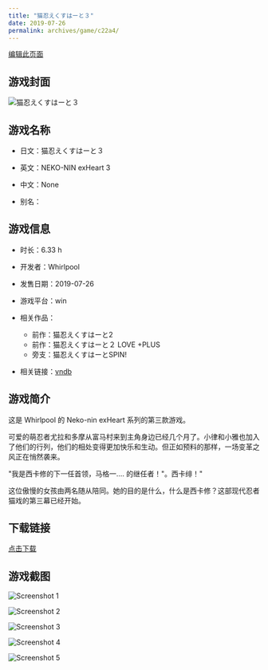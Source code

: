 ```yaml
---
title: "猫忍えくすはーと３"
date: 2019-07-26
permalink: archives/game/c22a4/
---
```

[编辑此页面](https://github.com/ACG-3/ADV3-source/blob/main/source/_posts/%E7%8C%AB%E5%BF%8D%E3%81%88%E3%81%8F%E3%81%99%E3%81%AF%E3%83%BC%E3%81%A8%EF%BC%93.md)

## 游戏封面

![猫忍えくすはーと３](https://pan.timero.xyz/d/onedrive/img_lib_001/%E7%8C%AB%E5%BF%8D%E3%81%88%E3%81%8F%E3%81%99%E3%81%AF%E3%83%BC%E3%81%A8%EF%BC%93_cover.avif)


## 游戏名称

- 日文：猫忍えくすはーと３
- 英文：NEKO-NIN exHeart 3
- 中文：None

- 别名：


## 游戏信息

- 时长：6.33 h
- 开发者：Whirlpool
- 发售日期：2019-07-26
- 游戏平台：win
- 相关作品：
   - 前作：猫忍えくすはーと2
   - 前作：猫忍えくすはーと２ LOVE +PLUS
   - 旁支：猫忍えくすはーとSPIN!

- 相关链接：[vndb](https://vndb.org/v24872)


## 游戏简介

这是 Whirlpool 的 Neko-nin exHeart 系列的第三款游戏。

可爱的萌忍者尤拉和多摩从富马村来到主角身边已经几个月了。小律和小雅也加入了他们的行列，他们的相处变得更加快乐和生动。但正如预料的那样，一场变革之风正在悄然袭来。

"我是西卡修的下一任首领，马格一.... 的继任者！"。西卡绯！"

这位傲慢的女孩由两名随从陪同。她的目的是什么，什么是西卡修？这部现代忍者猫戏的第三幕已经开始。




## 下载链接

[点击下载](https://pan.timero.xyz/onedrive/adv_lib_001/%E7%8C%AB%E5%BF%8D%E3%81%88%E3%81%8F%E3%81%99%E3%81%AF%E3%83%BC%E3%81%A8%EF%BC%93)


## 游戏截图


![Screenshot 1](https://pan.timero.xyz/d/onedrive/img_lib_001/%E7%8C%AB%E5%BF%8D%E3%81%88%E3%81%8F%E3%81%99%E3%81%AF%E3%83%BC%E3%81%A8%EF%BC%93_Screenshot_1.avif)

![Screenshot 2](https://pan.timero.xyz/d/onedrive/img_lib_001/%E7%8C%AB%E5%BF%8D%E3%81%88%E3%81%8F%E3%81%99%E3%81%AF%E3%83%BC%E3%81%A8%EF%BC%93_Screenshot_2.avif)

![Screenshot 3](https://pan.timero.xyz/d/onedrive/img_lib_001/%E7%8C%AB%E5%BF%8D%E3%81%88%E3%81%8F%E3%81%99%E3%81%AF%E3%83%BC%E3%81%A8%EF%BC%93_Screenshot_3.avif)

![Screenshot 4](https://pan.timero.xyz/d/onedrive/img_lib_001/%E7%8C%AB%E5%BF%8D%E3%81%88%E3%81%8F%E3%81%99%E3%81%AF%E3%83%BC%E3%81%A8%EF%BC%93_Screenshot_4.avif)

![Screenshot 5](https://pan.timero.xyz/d/onedrive/img_lib_001/%E7%8C%AB%E5%BF%8D%E3%81%88%E3%81%8F%E3%81%99%E3%81%AF%E3%83%BC%E3%81%A8%EF%BC%93_Screenshot_5.avif)

